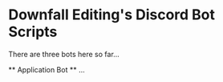 # Downfall Editing's Discord Bot Scripts

There are three bots here so far...

** Application Bot **
...